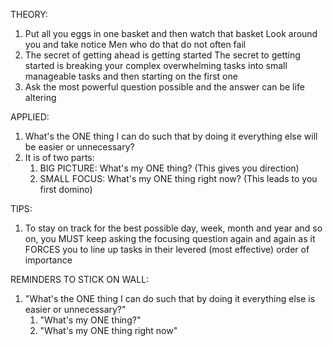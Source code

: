 THEORY:
1. Put all you eggs in one basket and then watch that basket
   Look around you and take notice
   Men who do that do not often fail
2. The secret of getting ahead is getting started
   The secret to getting started is breaking your complex overwhelming tasks into small manageable tasks and then starting on the first one
3. Ask the most powerful question possible and the answer can be life altering

APPLIED:
1. What's the ONE thing I can do such that by doing it everything else will be easier or unnecessary?
2. It is of two parts:
	1. BIG PICTURE: What's my ONE thing?
	   (This gives you direction)
	2. SMALL FOCUS: What's my ONE thing right now?
	   (This leads to you first domino)

TIPS:
1. To stay on track for the best possible day, week, month and year and so on, you MUST keep asking the focusing question again and again as it FORCES you to line up tasks in their levered (most effective) order of importance

REMINDERS TO STICK ON WALL:
1. "What's the ONE thing I can do such that by doing it everything else is easier or unnecessary?"
	1. "What's my ONE thing?"
	2. "What's my ONE thing right now"

